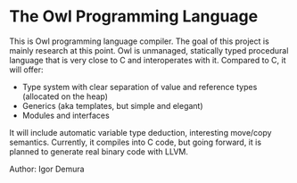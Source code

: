 # The Owl Programming Language

This is Owl programming language compiler. The goal of this project is mainly research at this point. Owl
is unmanaged, statically typed procedural language that is very close to C and interoperates with it.
Compared to C, it will offer:
* Type system with clear separation of value and reference types (allocated on the heap)
* Generics (aka templates, but simple and elegant)
* Modules and interfaces

It will include automatic variable type deduction, interesting move/copy semantics. Currently,
it compiles into C code, but going forward, it is planned to generate real binary code with LLVM.

Author: Igor Demura
